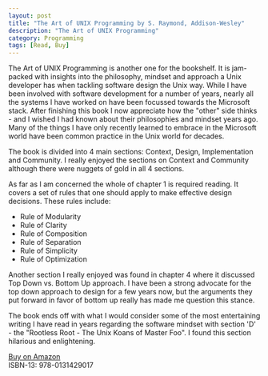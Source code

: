 ```yaml
---
layout: post
title: "The Art of UNIX Programming by S. Raymond, Addison-Wesley"
description: "The Art of UNIX Programming"
category: Programming
tags: [Read, Buy]
---
```

The Art of UNIX Programming is another one for the bookshelf. It is jam-packed with insights into the philosophy, mindset and approach a Unix developer has when tackling software design the Unix way. While I have been involved with software development for a number of years, nearly all the systems I have worked on have been focussed towards the Microsoft stack. After finishing this book I now appreciate how the "other" side thinks - and I wished I had known about their philosophies and mindset years ago. Many of the things I have only recently learned to embrace in the Microsoft world have been common practice in the Unix world for decades.

The book is divided into 4 main sections: Context, Design, Implementation and Community. I really enjoyed the sections on Context and Community although there were nuggets of gold in all 4 sections.

As far as I am concerned the whole of chapter 1 is required reading. It covers a set of rules that one should apply to make effective design decisions. These rules include:  

- Rule of Modularity  
- Rule of Clarity  
- Rule of Composition  
- Rule of Separation  
- Rule of Simplicity  
- Rule of Optimization


Another section I really enjoyed was found in chapter 4 where it discussed Top Down vs. Bottom Up approach. I have been a strong advocate for the top down approach to design for a few years now, but the arguments they put forward in favor of bottom up really has made me question this stance.

The book ends off with what I would consider some of the most entertaining writing I have read in years regarding the software mindset with section 'D' - the "Rootless Root - The Unix Koans of Master Foo". I found this section hilarious and enlightening.

[Buy on Amazon](http://www.amazon.com/Programming-Addison-Wesley-Professional-Computng-Series/dp/0131429019)  
ISBN-13: 978-0131429017
